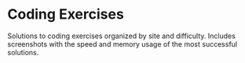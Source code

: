 # Coding Exercises

Solutions to coding exercises organized by site and difficulty.
Includes screenshots with the speed and memory usage of the most successful solutions.